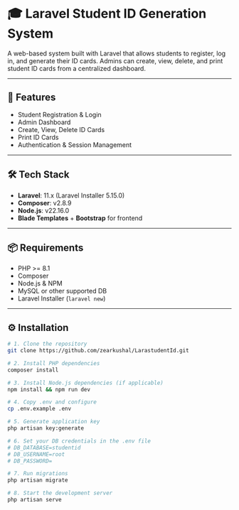 # 🎓 Laravel Student ID Generation System

A web-based system built with Laravel that allows students to register, log in, and generate their ID cards. Admins can create, view, delete, and print student ID cards from a centralized dashboard.

---

## 🚀 Features

- Student Registration & Login
- Admin Dashboard
- Create, View, Delete ID Cards
- Print ID Cards
- Authentication & Session Management

---

## 🛠️ Tech Stack

- **Laravel**: 11.x (Laravel Installer 5.15.0)
- **Composer**: v2.8.9
- **Node.js**: v22.16.0
- **Blade Templates** + **Bootstrap** for frontend

---

## 📦 Requirements

- PHP >= 8.1
- Composer
- Node.js & NPM
- MySQL or other supported DB
- Laravel Installer (`laravel new`)

---

## ⚙️ Installation

```bash
# 1. Clone the repository
git clone https://github.com/zearkushal/LarastudentId.git

# 2. Install PHP dependencies
composer install

# 3. Install Node.js dependencies (if applicable)
npm install && npm run dev

# 4. Copy .env and configure
cp .env.example .env

# 5. Generate application key
php artisan key:generate

# 6. Set your DB credentials in the .env file
# DB_DATABASE=studentid
# DB_USERNAME=root
# DB_PASSWORD=

# 7. Run migrations
php artisan migrate

# 8. Start the development server
php artisan serve
